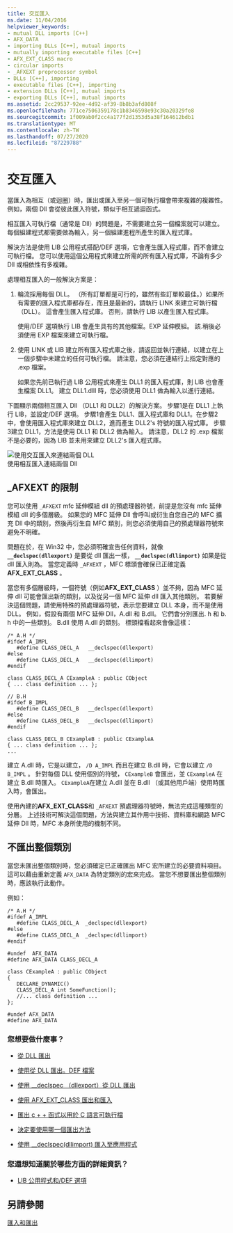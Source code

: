 ```yaml
---
title: 交互匯入
ms.date: 11/04/2016
helpviewer_keywords:
- mutual DLL imports [C++]
- AFX_DATA
- importing DLLs [C++], mutual imports
- mutually importing executable files [C++]
- AFX_EXT_CLASS macro
- circular imports
- _AFXEXT preprocessor symbol
- DLLs [C++], importing
- executable files [C++], importing
- extension DLLs [C++], mutual imports
- exporting DLLs [C++], mutual imports
ms.assetid: 2cc29537-92ee-4d92-af39-8b8b3afd808f
ms.openlocfilehash: 771ce7506359178c1b8346598e93c30a20329fe8
ms.sourcegitcommit: 1f009ab0f2cc4a177f2d1353d5a38f164612bdb1
ms.translationtype: MT
ms.contentlocale: zh-TW
ms.lasthandoff: 07/27/2020
ms.locfileid: "87229788"
---
```

# <a name="mutual-imports"></a>交互匯入

當匯入為相互（或迴圈）時，匯出或匯入至另一個可執行檔會帶來複雜的複雜性。 例如，兩個 Dll 會從彼此匯入符號，類似于相互遞迴函式。

相互匯入可執行檔（通常是 Dll）的問題是，不需要建立另一個檔案就可以建立。 每個組建程式都需要做為輸入，另一個組建進程所產生的匯入程式庫。

解決方法是使用 LIB 公用程式搭配/DEF 選項，它會產生匯入程式庫，而不會建立可執行檔。 您可以使用這個公用程式來建立所需的所有匯入程式庫，不論有多少 Dll 或相依性有多複雜。

處理相互匯入的一般解決方案是：

1. 輪流採用每個 DLL。 （所有訂單都是可行的，雖然有些訂單較最佳。）如果所有需要的匯入程式庫都存在，而且是最新的，請執行 LINK 來建立可執行檔（DLL）。 這會產生匯入程式庫。 否則，請執行 LIB 以產生匯入程式庫。

   使用/DEF 選項執行 LIB 會產生具有的其他檔案。EXP 延伸模組。 該.稍後必須使用 EXP 檔案來建立可執行檔。

1. 使用 LINK 或 LIB 建立所有匯入程式庫之後，請返回並執行連結，以建立在上一個步驟中未建立的任何可執行檔。 請注意，您必須在連結行上指定對應的 .exp 檔案。

   如果您先前已執行過 LIB 公用程式來產生 DLL1 的匯入程式庫，則 LIB 也會產生檔案 DLL1。 建立 DLL1.dlll 時，您必須使用 DLL1 做為輸入以進行連結。

下圖顯示兩個相互匯入 Dll （DLL1 和 DLL2）的解決方案。 步驟1是在 DLL1 上執行 LIB，並設定/DEF 選項。 步驟1會產生 DLL1、匯入程式庫和 DLL1。在步驟2中，會使用匯入程式庫來建立 DLL2，進而產生 DLL2's 符號的匯入程式庫。 步驟3建立 DLL1，方法是使用 DLL1 和 DLL2 做為輸入。 請注意，DLL2 的 .exp 檔案不是必要的，因為 LIB 並未用來建立 DLL2's 匯入程式庫。

![使用交互匯入來連結兩個 DLL](media/vc37yj1.gif "使用交互匯入來連結兩個 DLL")<br/>
使用相互匯入連結兩個 Dll

## <a name="limitations-of-_afxext"></a>_AFXEXT 的限制

您可以使用 `_AFXEXT` mfc 延伸模組 dll 的預處理器符號，前提是您沒有 mfc 延伸模組 dll 的多個層級。 如果您的 MFC 延伸 Dll 會呼叫或衍生自您自己的 MFC 擴充 Dll 中的類別，然後再衍生自 MFC 類別，則您必須使用自己的預處理器符號來避免不明確。

問題在於，在 Win32 中，您必須明確宣告任何資料，就像 **`__declspec(dllexport)`** 是要從 dll 匯出一樣， **`__declspec(dllimport)`** 如果是從 dll 匯入則為。 當您定義時 `_AFXEXT` ，MFC 標頭會確保已正確定義**AFX_EXT_CLASS** 。

當您有多個層級時，一個符號（例如**AFX_EXT_CLASS** ）並不夠，因為 MFC 延伸 dll 可能會匯出新的類別，以及從另一個 MFC 延伸 dll 匯入其他類別。 若要解決這個問題，請使用特殊的預處理器符號，表示您要建立 DLL 本身，而不是使用 DLL。 例如，假設有兩個 MFC 延伸 Dll，A.dll 和 B.dll。 它們會分別匯出. h 和 b. h 中的一些類別。 B.dll 使用 A.dll 的類別。 標頭檔看起來會像這樣：

```
/* A.H */
#ifdef A_IMPL
   #define CLASS_DECL_A   __declspec(dllexport)
#else
   #define CLASS_DECL_A   __declspec(dllimport)
#endif

class CLASS_DECL_A CExampleA : public CObject
{ ... class definition ... };

// B.H
#ifdef B_IMPL
   #define CLASS_DECL_B   __declspec(dllexport)
#else
   #define CLASS_DECL_B   __declspec(dllimport)
#endif

class CLASS_DECL_B CExampleB : public CExampleA
{ ... class definition ... };
...
```

建立 A.dll 時，它是以建立， `/D A_IMPL` 而且在建立 B.dll 時，它會以建立 `/D B_IMPL` 。 針對每個 DLL 使用個別的符號， `CExampleB` 會匯出，並 `CExampleA` 在建立 B.dll 時匯入。 `CExampleA`在建立 A.dll 並在 B.dll （或其他用戶端）使用時匯入時，會匯出。

使用內建的**AFX_EXT_CLASS**和 `_AFXEXT` 預處理器符號時，無法完成這種類型的分層。 上述技術可解決這個問題，方法與建立其作用中技術、資料庫和網路 MFC 延伸 Dll 時，MFC 本身所使用的機制不同。

## <a name="not-exporting-the-entire-class"></a>不匯出整個類別

當您未匯出整個類別時，您必須確定已正確匯出 MFC 宏所建立的必要資料項目。 這可以藉由重新定義 `AFX_DATA` 為特定類別的宏來完成。 當您不想要匯出整個類別時，應該執行此動作。

例如：

```
/* A.H */
#ifdef A_IMPL
   #define CLASS_DECL_A  _declspec(dllexport)
#else
   #define CLASS_DECL_A  _declspec(dllimport)
#endif

#undef  AFX_DATA
#define AFX_DATA CLASS_DECL_A

class CExampleA : public CObject
{
   DECLARE_DYNAMIC()
   CLASS_DECL_A int SomeFunction();
   //... class definition ...
};

#undef AFX_DATA
#define AFX_DATA
```

### <a name="what-do-you-want-to-do"></a>您想要做什麼事？

- [從 DLL 匯出](exporting-from-a-dll.md)

- [使用從 DLL 匯出。DEF 檔案](exporting-from-a-dll-using-def-files.md)

- [使用 __declspec （dllexport）從 DLL 匯出](exporting-from-a-dll-using-declspec-dllexport.md)

- [使用 AFX_EXT_CLASS 匯出和匯入](exporting-and-importing-using-afx-ext-class.md)

- [匯出 c + + 函式以用於 C 語言可執行檔](exporting-cpp-functions-for-use-in-c-language-executables.md)

- [決定要使用哪一個匯出方法](determining-which-exporting-method-to-use.md)

- [使用 __declspec(dllimport) 匯入至應用程式](importing-into-an-application-using-declspec-dllimport.md)

### <a name="what-do-you-want-to-know-more-about"></a>您還想知道關於哪些方面的詳細資訊？

- [LIB 公用程式和/DEF 選項](reference/lib-reference.md)

## <a name="see-also"></a>另請參閱

[匯入和匯出](importing-and-exporting.md)
